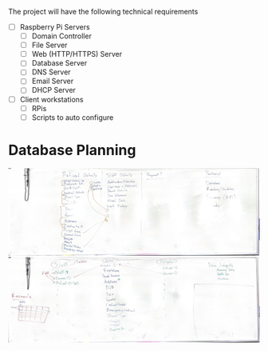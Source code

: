 The project will have the following technical requirements

- [ ] Raspberry Pi Servers
	- [ ] Domain Controller
	- [ ] File Server
	- [ ] Web (HTTP/HTTPS) Server
	- [ ] Database Server
	- [ ] DNS Server
	- [ ] Email Server
	- [ ] DHCP Server
- [ ] Client workstations
	- [ ] RPis
	- [ ] Scripts to auto configure

# Database Planning

![2024S2-dbPlanning](Cyber/2%20-%20Network%20Administration%20and%20Security/Projects/BACTA/_images/2024S2-dbPlanning.jpg)
![Networking database plan](Cyber/2%20-%20Network%20Administration%20and%20Security/Projects/BACTA/_images/2024S2-dbPlanningNormalise.jpg)